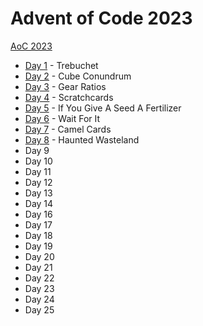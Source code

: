 # Advent of Code 2023

[AoC 2023](https://adventofcode.com/2023/)

- [Day 1](src/bin/y23d01.rs) - Trebuchet
- [Day 2](src/bin/y23d02.rs) - Cube Conundrum
- [Day 3](src/bin/y23d03.rs) - Gear Ratios
- [Day 4](src/bin/y23d04.rs) - Scratchcards
- [Day 5](src/bin/y23d05.rs) - If You Give A Seed A Fertilizer
- [Day 6](src/bin/y23d06.rs) - Wait For It
- [Day 7](src/bin/y23d07.rs) - Camel Cards
- [Day 8](src/bin/y23d08.rs) - Haunted Wasteland
- Day 9
- Day 10
- Day 11
- Day 12
- Day 13
- Day 14
- Day 16
- Day 17
- Day 18
- Day 19
- Day 20
- Day 21
- Day 22
- Day 23
- Day 24
- Day 25